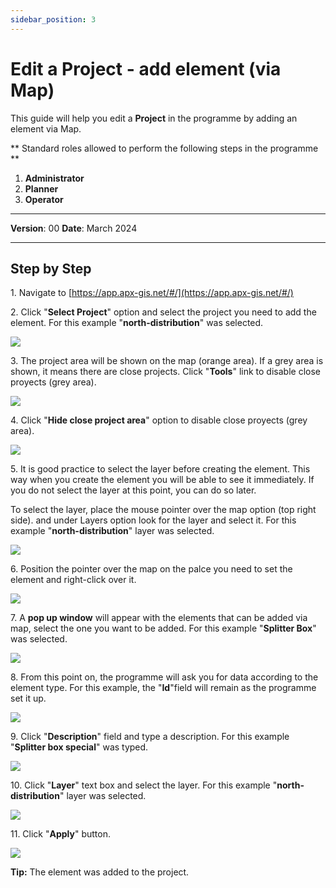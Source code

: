 ```yaml
---
sidebar_position: 3
---
```


# Edit a Project - add element (via Map)

This guide will help you edit a **Project** in the programme by adding an element via Map.

** Standard roles allowed to perform the following steps in the programme **

1.	**Administrator**
2.  **Planner**
3. **Operator**

------------

**Version**: 00
**Date**: March 2024

------------
## **Step by Step**


1\. Navigate to [https://app.apx-gis.net/#/](https://app.apx-gis.net/#/)


2\. Click "**Select Project**" option and select the project you need to add the element. For this example "**north-distribution**" was selected.

![](static/img/downloads/03-edit-project-elem-map_1.jpeg)


3\. The project area will be shown on the map (orange area). If a grey area is shown, it means there are close projects. Click "**Tools**" link to disable close proyects (grey area).

![](static/img/downloads/03-edit-project-elem-map_2.jpeg)


4\. Click "**Hide close project area**" option to disable close proyects (grey area).

![](static/img/downloads/03-edit-project-elem-map_3.jpeg)


5\. It is good practice to select the layer before creating the element. This way when you create the element you will be able to see it immediately. If you do not select the layer at this point, you can do so later.

To select the layer, place the mouse pointer over the map option (top right side). and under Layers option look for the layer and select it. For this example "**north-distribution**" layer was selected.

![](static/img/downloads/03-edit-project-elem-map_4.jpeg)


6\. Position the pointer over the map on the palce you need to set the element and right-click over it.

![](static/img/downloads/03-edit-project-elem-map_5.jpeg)


7\. A **pop up window** will appear with the elements that can be added via map, select the one you want to be added. For this example "**Splitter Box**" was selected.

![](static/img/downloads/03-edit-project-elem-map_6.jpeg)


8\. From this point on, the programme will ask you for data according to the element type. For this example, the "**Id**"field will remain as the programme set it up.

![](static/img/downloads/03-edit-project-elem-map_7.jpeg)


9\. Click "**Description**" field and type a description. For this example "**Splitter box special**" was typed.

![](static/img/downloads/03-edit-project-elem-map_8.jpeg)


10\. Click "**Layer**" text box and select the layer. For this example "**north-distribution**" layer was selected.

![](static/img/downloads/03-edit-project-elem-map_9.jpeg)


11\. Click "**Apply**" button.

![](static/img/downloads/03-edit-project-elem-map_10.jpeg)


**Tip:** The element was added to the project.
